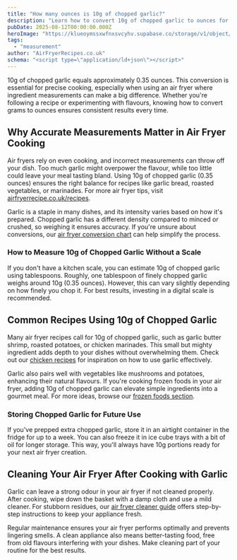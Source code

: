 ```yaml
---
title: "How many ounces is 10g of chopped garlic?"
description: "Learn how to convert 10g of chopped garlic to ounces for precise cooking. Perfect for air fryer recipes and UK measurements."
pubDate: 2025-08-12T00:00:00.000Z
heroImage: "https://klueoymssxwfnxsvcyhv.supabase.co/storage/v1/object/public/md/10g-chopped-garlic-to-ounces-b91d65d8.webp"
tags:
  - "measurement"
author: "AirFryerRecipes.co.uk"
schema: "<script type=\"application/ld+json\"></script>"
---
```


<p>10g of chopped garlic equals approximately 0.35 ounces. This conversion is essential for precise cooking, especially when using an air fryer where ingredient measurements can make a big difference. Whether you're following a recipe or experimenting with flavours, knowing how to convert grams to ounces ensures consistent results every time.</p>  

<h2>Why Accurate Measurements Matter in Air Fryer Cooking</h2>  
<p>Air fryers rely on even cooking, and incorrect measurements can throw off your dish. Too much garlic might overpower the flavour, while too little could leave your meal tasting bland. Using 10g of chopped garlic (0.35 ounces) ensures the right balance for recipes like garlic bread, roasted vegetables, or marinades. For more air fryer tips, visit <a href=https://www.airfryerrecipe.co.uk/recipes>airfryerrecipe.co.uk/recipes</a>.</p>  

<p>Garlic is a staple in many dishes, and its intensity varies based on how it's prepared. Chopped garlic has a different density compared to minced or crushed, so weighing it ensures accuracy. If you're unsure about conversions, our <a href=https://www.airfryerrecipe.co.uk/air-fryer-conversion-chart>air fryer conversion chart</a> can help simplify the process.</p>  

<h3>How to Measure 10g of Chopped Garlic Without a Scale</h3>  
<p>If you don't have a kitchen scale, you can estimate 10g of chopped garlic using tablespoons. Roughly, one tablespoon of finely chopped garlic weighs around 10g (0.35 ounces). However, this can vary slightly depending on how finely you chop it. For best results, investing in a digital scale is recommended.</p>  

<h2>Common Recipes Using 10g of Chopped Garlic</h2>  
<p>Many air fryer recipes call for 10g of chopped garlic, such as garlic butter shrimp, roasted potatoes, or chicken marinades. This small but mighty ingredient adds depth to your dishes without overwhelming them. Check out our <a href=https://www.airfryerrecipe.co.uk/recipe-category/chicken>chicken recipes</a> for inspiration on how to use garlic effectively.</p>  

<p>Garlic also pairs well with vegetables like mushrooms and potatoes, enhancing their natural flavours. If you're cooking frozen foods in your air fryer, adding 10g of chopped garlic can elevate simple ingredients into a gourmet meal. For more ideas, browse our <a href=https://www.airfryerrecipe.co.uk/recipe-category/frozen-foods>frozen foods section</a>.</p>  

<h3>Storing Chopped Garlic for Future Use</h3>  
<p>If you've prepped extra chopped garlic, store it in an airtight container in the fridge for up to a week. You can also freeze it in ice cube trays with a bit of oil for longer storage. This way, you'll always have 10g portions ready for your next air fryer creation.</p>  

<h2>Cleaning Your Air Fryer After Cooking with Garlic</h2>  
<p>Garlic can leave a strong odour in your air fryer if not cleaned properly. After cooking, wipe down the basket with a damp cloth and use a mild cleaner. For stubborn residues, our <a href=https://www.airfryerrecipe.co.uk/air-fryer-cleaner>air fryer cleaner guide</a> offers step-by-step instructions to keep your appliance fresh.</p>  

<p>Regular maintenance ensures your air fryer performs optimally and prevents lingering smells. A clean appliance also means better-tasting food, free from old flavours interfering with your dishes. Make cleaning part of your routine for the best results.</p>